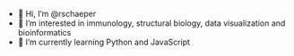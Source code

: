 - 👋 Hi, I’m @rschaeper
- 👀 I’m interested in immunology, structural biology, data visualization and bioinformatics
- 🌱 I’m currently learning Python and JavaScript

<!---
rschaeper/rschaeper is a ✨ special ✨ repository because its `README.md` (this file) appears on your GitHub profile.
You can click the Preview link to take a look at your changes.
--->
